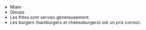  - Miam
 - Gloups
 - Les frites sont servies généreusement.
 - Les burgers (hamburgers et cheeseburgers) ont un prix correct.